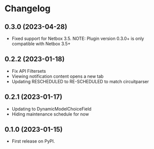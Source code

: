 # Changelog

## 0.3.0 (2023-04-28)

* Fixed support for Netbox 3.5. NOTE: Plugin version 0.3.0+ is only compatible with Netbox 3.5+

## 0.2.2 (2023-01-18)

* Fix API Filtersets
* Viewing notification content opens a new tab
* Updating RESCHEDULED to RE-SCHEDULED to match circuitparser

## 0.2.1 (2023-01-17)

* Updating to DynamicModelChoiceField
* Hiding maintenance schedule for now

## 0.1.0 (2023-01-15)

* First release on PyPI.


